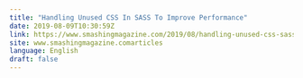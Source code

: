 ```yaml
---
title: "Handling Unused CSS In SASS To Improve Performance"
date: 2019-08-09T10:30:59Z
link: https://www.smashingmagazine.com/2019/08/handling-unused-css-sass-performance/?utm_medium=RSS&utm_source=news.12bit.vn
site: www.smashingmagazine.comarticles
language: English
draft: false
---
```

